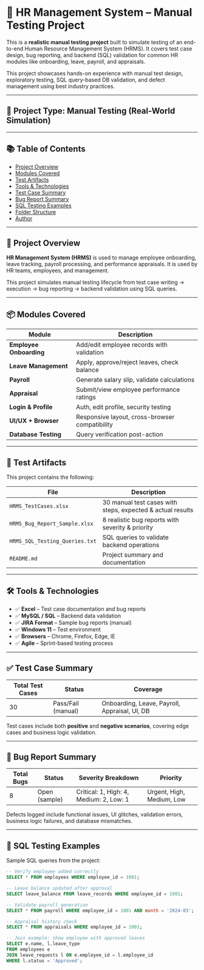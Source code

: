 # 💼 HR Management System – Manual Testing Project

This is a **realistic manual testing project** built to simulate testing of an end-to-end Human Resource Management System (HRMS). It covers test case design, bug reporting, and backend (SQL) validation for common HR modules like onboarding, leave, payroll, and appraisals.

This project showcases hands-on experience with manual test design, exploratory testing, SQL query-based DB validation, and defect management using best industry practices.

---

## 🧪 Project Type: Manual Testing (Real-World Simulation)

---

## 📚 Table of Contents
- [Project Overview](#project-overview)
- [Modules Covered](#modules-covered)
- [Test Artifacts](#test-artifacts)
- [Tools & Technologies](#tools--technologies)
- [Test Case Summary](#test-case-summary)
- [Bug Report Summary](#bug-report-summary)
- [SQL Testing Examples](#sql-testing-examples)
- [Folder Structure](#folder-structure)
- [Author](#author)

---

## 📝 Project Overview

**HR Management System (HRMS)** is used to manage employee onboarding, leave tracking, payroll processing, and performance appraisals. It is used by HR teams, employees, and management.

This project simulates manual testing lifecycle from test case writing → execution → bug reporting → backend validation using SQL queries.

---

## 📦 Modules Covered

| Module             | Description |
|--------------------|-------------|
| **Employee Onboarding** | Add/edit employee records with validation |
| **Leave Management**     | Apply, approve/reject leaves, check balance |
| **Payroll**              | Generate salary slip, validate calculations |
| **Appraisal**            | Submit/view employee performance ratings |
| **Login & Profile**      | Auth, edit profile, security testing |
| **UI/UX + Browser**      | Responsive layout, cross-browser compatibility |
| **Database Testing**     | Query verification post-action |

---

## 📂 Test Artifacts

This project contains the following:

| File | Description |
|------|-------------|
| `HRMS_TestCases.xlsx` | 30 manual test cases with steps, expected & actual results |
| `HRMS_Bug_Report_Sample.xlsx` | 8 realistic bug reports with severity & priority |
| `HRMS_SQL_Testing_Queries.txt` | SQL queries to validate backend operations |
| `README.md` | Project summary and documentation |

---

## 🛠️ Tools & Technologies

- ✅ **Excel** – Test case documentation and bug reports
- ✅ **MySQL / SQL** – Backend data validation
- ✅ **JIRA Format** – Sample bug reports (manual)
- ✅ **Windows 11** – Test environment
- ✅ **Browsers** – Chrome, Firefox, Edge, IE
- ✅ **Agile** – Sprint-based testing process

---

## ✅ Test Case Summary

| Total Test Cases | Status | Coverage |
|------------------|--------|----------|
| 30               | Pass/Fail (manual) | Onboarding, Leave, Payroll, Appraisal, UI, DB |

Test cases include both **positive** and **negative scenarios**, covering edge cases and business logic validation.

---

## 🐞 Bug Report Summary

| Total Bugs | Status | Severity Breakdown | Priority |
|------------|--------|--------------------|----------|
| 8         | Open (sample) | Critical: 1, High: 4, Medium: 2, Low: 1 | Urgent, High, Medium, Low |

Defects logged include functional issues, UI glitches, validation errors, business logic failures, and database mismatches.

---

## 🧾 SQL Testing Examples

Sample SQL queries from the project:

```sql
-- Verify employee added correctly
SELECT * FROM employees WHERE employee_id = 1001;

-- Leave balance updated after approval
SELECT leave_balance FROM leave_records WHERE employee_id = 1001;

-- Validate payroll generation
SELECT * FROM payroll WHERE employee_id = 1001 AND month = '2024-03';

-- Appraisal history check
SELECT * FROM appraisals WHERE employee_id = 1001;

-- Join example: show employee with approved leaves
SELECT e.name, l.leave_type 
FROM employees e 
JOIN leave_requests l ON e.employee_id = l.employee_id 
WHERE l.status = 'Approved';
